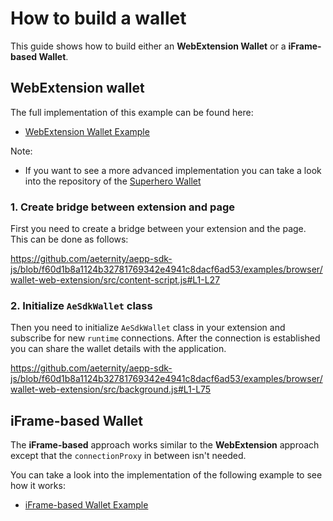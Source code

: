 # How to build a wallet

This guide shows how to build either an **WebExtension Wallet** or a **iFrame-based Wallet**.

## WebExtension wallet

The full implementation of this example can be found here:

- [WebExtension Wallet Example](https://github.com/aeternity/aepp-sdk-js/tree/master/examples/browser/wallet-web-extension)

Note:

- If you want to see a more advanced implementation you can take a look into the repository of the [Superhero Wallet](https://github.com/aeternity/superhero-wallet)

### 1. Create bridge between extension and page

First you need to create a bridge between your extension and the page. This can be done as follows:

https://github.com/aeternity/aepp-sdk-js/blob/f60d1b8a1124b32781769342e4941c8dacf6ad53/examples/browser/wallet-web-extension/src/content-script.js#L1-L27

### 2. Initialize `AeSdkWallet` class

Then you need to initialize `AeSdkWallet` class in your extension and subscribe for new `runtime` connections.
After the connection is established you can share the wallet details with the application.

https://github.com/aeternity/aepp-sdk-js/blob/f60d1b8a1124b32781769342e4941c8dacf6ad53/examples/browser/wallet-web-extension/src/background.js#L1-L75

## iFrame-based Wallet

The **iFrame-based** approach works similar to the **WebExtension** approach except that the `connectionProxy` in between isn't needed.

You can take a look into the implementation of the following example to see how it works:

- [iFrame-based Wallet Example](https://github.com/aeternity/aepp-sdk-js/tree/master/examples/browser/wallet-iframe)
